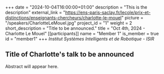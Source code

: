 +++
date = "2024-10-04T16:00:00+01:00"
description = "This is the description"
external_link = "https://ens-paris-saclay.fr/lecole/prix-et-distinctions/enseignants-chercheurs/charlotte-le-mouel"
picture = "/speakers/CharlotteLeMouel.jpg"
project_id = "1"
weight = 2
short_description = "Title to be announced."
title = "Oct 4th, 2024 - Charlotte Le Mouel"
[[participants]]
    name = "Member 1"
    is_member = true
    id = "member1"
+++
_Institut Systèmes Intelligents et de Robotique - ISIR_

## Title of Charlotte's talk to be announced 

Abstract will appear here. 

